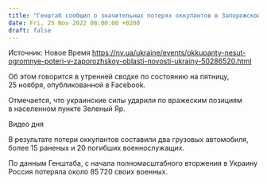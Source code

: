 ```yaml
---
title: "Генштаб сообщил о значительных потерях оккупантов в Запорожской области: 20 погибших, более 15 раненых"
date: Fri, 25 Nov 2022 08:00:00 +0200
draft: false
---
```

Источник: Новое Время https://nv.ua/ukraine/events/okkupanty-nesut-ogromnye-poteri-v-zaporozhskoy-oblasti-novosti-ukrainy-50286520.html


Об этом говорится в утренней сводке по состоянию на пятницу, 25 ноября, опубликованной в Facebook.

Отмечается, что украинские силы ударили по вражеским позициям в населенном пункте Зеленый Яр.

 Видео дня   

В результате потери оккупантов составили два грузовых автомобиля, более 15 раненых и 20 погибших военнослужащих.

По данным Генштаба, с начала полномасштабного вторжения в Украину Россия потеряла около 85 720 своих военных.
